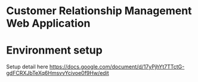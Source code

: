 # Customer Relationship Management Web Application

# Environment setup

Setup detail here https://docs.google.com/document/d/17yPjhYt7TTctG-gdFCRXJbTeXq6HmsvvYcivoe0f9Hw/edit